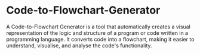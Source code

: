 # Code-to-Flowchart-Generator
A Code-to-Flowchart Generator is a tool that automatically creates a visual representation of the logic and structure of a program or code written in a programming language. It converts code into a flowchart, making it easier to understand, visualise, and analyse the code's functionality.
